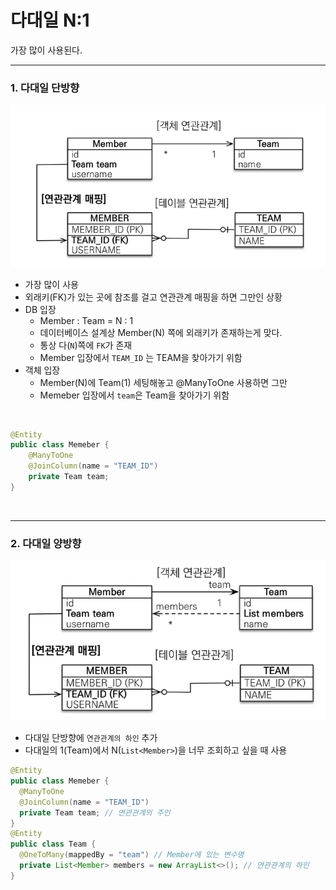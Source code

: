 # 다대일 N:1
가장 많이 사용된다.

---

### 1. 다대일 단방향
![img.png](img.png)
- 가장 많이 사용
- 외래키(FK)가 있는 곳에 참조를 걸고 연관관계 매핑을 하면 그만인 상황
- DB 입장
    - Member : Team = N : 1
    - 데이터베이스 설계상 Member(N) 쪽에 외래키가 존재하는게 맞다.
    - 통상 다(`N`)쪽에 `FK`가 존재
    - Member 입장에서 `TEAM_ID` 는 TEAM을 찾아가기 위함
- 객체 입장
    - Member(N)에 Team(1) 세팅해놓고 @ManyToOne 사용하면 그만
    - Memeber 입장에서 `team`은 Team을 찾아가기 위함

<br>

```java
@Entity
public class Memeber {
    @ManyToOne 
    @JoinColumn(name = "TEAM_ID")
    private Team team;
}
```

<br>

---

### 2. 다대일 양방향
![img_1.png](img_1.png)
- 다대일 단방향에 `연관관계의 하인` 추가
- 다대일의 1(Team)에서 N(`List<Member>`)을 너무 조회하고 싶을 때 사용

```java
@Entity 
public class Memeber {
  @ManyToOne
  @JoinColumn(name = "TEAM_ID")
  private Team team; // 연관관계의 주인
}
@Entity
public class Team {
  @OneToMany(mappedBy = "team") // Member에 있는 변수명
  private List<Member> members = new ArrayList<>(); // 연관관계의 하인
}
```